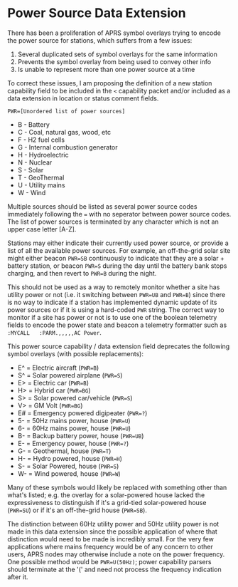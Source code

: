 # Power Source Data Extension

There has been a proliferation of APRS symbol overlays trying to encode
the power source for stations, which suffers from a few issues:
 1. Several duplicated sets of symbol overlays for the same information
 2. Prevents the symbol overlay from being used to convey other info
 3. Is unable to represent more than one power source at a time

To correct these issues, I am proposing the definition of a new station
capability field to be included in the `<` capability packet and/or
included as a data extension in location or status comment fields.

`PWR=[Unordered list of power sources]`

* B - Battery
* C - Coal, natural gas, wood, etc
* F - H2 fuel cells
* G - Internal combustion generator
* H - Hydroelectric
* N - Nuclear
* S - Solar
* T - GeoThermal
* U - Utility mains
* W - Wind

Multiple sources should be listed as several power source codes immediately
following the `=` with no seperator between power source codes.
The list of power sources is terminated by any character which is not
an upper case letter [A-Z].

Stations may either indicate their currently used power source,
or provide a list of all the available power sources.
For example, an off-the-grid solar site might either beacon `PWR=SB`
continuously to indicate that they are a solar + battery station, 
or beacon `PWR=S` during the day until the battery bank stops charging,
and then revert to `PWR=B` during the night.

This should not be used as a way to remotely monitor whether a site has
utility power or not (i.e. it switching between `PWR=UB` and `PWR=B`) since
there is no way to indicate if a station has implemented dynamic update of
its power sources or if it is using a hard-coded `PWR` string.
The correct way to monitor if a site has power or not is to use one of the
boolean telemetry fields to encode the power state and beacon a telemetry
formatter such as `:MYCALL   :PARM.,,,,,AC Power`.

This power source capability / data extension field deprecates the following symbol overlays (with possible replacements):
- E^ = Electric aircraft (`PWR=B`)
- S^ = Solar powered airplane (`PWR=S`)
- E> = Electric car (`PWR=B`)
- H> = Hybrid car (`PWR=BG`)
- S> = Solar powered car/vehicle (`PWR=S`)
- V> = GM Volt (`PWR=BG`)
- E# = Emergency powered digipeater (`PWR=?`)
- 5- = 50Hz mains power, house (`PWR=U`)
- 6- = 60Hz mains power, house (`PWR=U`)
- B- = Backup battery power, house (`PWR=UB`)
- E- = Emergency power, house (`PWR=?`)
- G- = Geothermal, house (`PWR=T`)
- H- = Hydro powered, house (`PWR=H`)
- S- = Solar Powered, house (`PWR=S`)
- W- = Wind powered, house (`PWR=W`)

Many of these symbols would likely be replaced with something other than
what's listed; e.g. the overlay for a solar-powered house lacked the
expressiveness to distinguish if it's a grid-tied solar-powered house
(`PWR=SU`) or if it's an off-the-grid house (`PWR=SB`).

The distinction between 60Hz utility power and 50Hz utility power is not
made in this data extension since the possible application of where that
distinction would need to be made is incredibly small.
For the very few applications where mains frequency would be of any
concern to other users, APRS nodes may otherwise include a note on the power
frequency. One possible method would be `PWR=U(50Hz)`;
power capability parsers should terminate at the '(' and need not process the
frequency indication after it.
